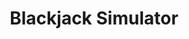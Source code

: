 ---
layout: page
title: Blackjack Simulator
description: Terminal Interface to Simulate and Test Blackjack Betting and Playing Strategies
img:
redirect: https://github.com/jmmclaug201/blackjack
importance: 3
category: fun
---